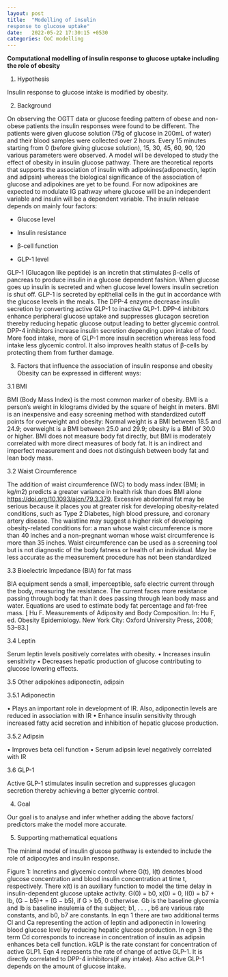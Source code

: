 ```yaml
---
layout: post
title:  "Modelling of insulin
response to glucose uptake"
date:   2022-05-22 17:30:15 +0530
categories: OoC modelling
---
```


**Computational modelling of insulin response to glucose uptake including the role of obesity**

1.	Hypothesis

Insulin response to glucose intake is modified by obesity.

2.	Background

On observing the OGTT data or glucose feeding pattern of obese and non-obese patients the
insulin responses were found to be different. The patients were given glucose solution (75g of
glucose in 200mL of water) and their blood samples were collected over 2 hours. Every 15 minutes
starting from 0 (before giving glucose solution), 15, 30, 45, 60, 90, 120 various parameters were
observed. A model will be developed to study the effect of obesity in insulin glucose pathway.
There are theoretical reports that supports the association of insulin with adipokines(adiponectin,
leptin and adipsin) whereas the biological significance of the association of glucose and adipokines
are yet to be found. For now adipokines are expected to modulate IG pathway where glucose will
be an independent variable and insulin will be a dependent variable. The insulin release depends
on mainly four factors:

*	Glucose level

*	Insulin resistance

*	β-cell function

*	GLP-1 level

GLP-1 (Glucagon like peptide) is an incretin that stimulates β-cells of pancreas to produce
insulin in a glucose dependent fashion. When glucose goes up insulin is secreted and when
glucose level lowers insulin secretion is shut off. GLP-1 is secreted by epithelial cells in the gut in
accordance with the glucose levels in the meals. The DPP-4 enzyme decrease insulin secretion by
converting active GLP-1 to inactive GLP-1. DPP-4 inhibitors enhance peripheral glucose uptake
and suppresses glucagon secretion thereby reducing hepatic glucose output leading to better glycemic control. DPP-4 inhibitors increase insulin secretion depending upon intake of food.
More food intake, more of GLP-1 more insulin secretion whereas less food intake less glycemic
control. It also improves health status of β-cells by protecting them from further damage.

3.	Factors that influence the association of insulin response
and obesity
Obesity can be expressed in different ways:

3.1	BMI

BMI (Body Mass Index) is the most common marker of obesity. BMI is a person’s weight in
kilograms divided by the square of height in meters. BMI is an inexpensive and easy screening
method with standardized cutoff points for overweight and obesity: Normal weight is a BMI
between 18.5 and 24.9; overweight is a BMI between 25.0 and 29.9; obesity is a BMI of 30.0 or
higher. BMI does not measure body fat directly, but BMI is moderately correlated with more
direct measures of body fat. It is an indirect and imperfect measurement and does not distinguish
between body fat and lean body mass.

3.2 Waist Circumference

The addition of waist circumference (WC) to body mass index (BMI; in kg/m2) predicts a greater
variance in health risk than does BMI alone https://doi.org/10.1093/ajcn/79.3.379. Excessive
abdominal fat may be serious because it places you at greater risk for developing obesity-related
conditions, such as Type 2 Diabetes, high blood pressure, and coronary artery disease. The
waistline may suggest a higher risk of developing obesity-related conditions for: a man whose
waist circumference is more than 40 inches and a non-pregnant woman whose waist circumference
is more than 35 inches.
Waist circumference can be used as a screening tool but is not diagnostic of the body fatness
or health of an individual. May be less accurate as the measurement procedure has not been
standardized

3.3 Bioelectric Impedance (BIA) for fat mass

BIA equipment sends a small, imperceptible, safe electric current through the body, measuring
the resistance. The current faces more resistance passing through body fat than it does passing
through lean body mass and water. Equations are used to estimate body fat percentage and
fat-free mass. [ Hu F. Measurements of Adiposity and Body Composition. In: Hu F, ed. Obesity
Epidemiology. New York City: Oxford University Press, 2008; 53–83.]

3.4 Leptin

Serum leptin levels positively correlates with obesity.
• Increases insulin sensitivity
• Decreases hepatic production of glucose contributing to glucose lowering effects.

3.5	Other adipokines adiponectin, adipsin

3.5.1 Adiponectin

• Plays an important role in development of IR. Also, adiponectin levels are reduced in
association with IR
• Enhance insulin sensitivity through increased fatty acid secretion and inhibition of hepatic
glucose production.

3.5.2 Adipsin

• Improves beta cell function
• Serum adipsin level negatively correlated with IR

3.6 GLP-1

Active GLP-1 stimulates insulin secretion and suppresses glucagon secretion thereby achieving a
better glycemic control.

4.	Goal

Our goal is to analyse and infer whether adding the above factors/ predictors make the model
more accurate.

5.	Supporting mathematical equations

The minimal model of insulin glusose pathway is extended to include the role of adipocytes and
insulin response.

Figure 1: Incretins and glycemic control
where G(t), I(t) denotes blood glucose concentration and blood insulin concentration at time t,
respectively. There x(t) is an auxiliary function to model the time delay in insulin-dependent
glucose uptake activity. G(0) = b0, x(0) = 0, I(0) = b7 + Ib, (G − b5)+ = (G − b5), if G > b5, 0
otherwise. Gb is the baseline glycemia and Ib is baseline insulemia of the subject; b1, . . . , b6 are
various rate constants, and b0, b7 are constants.
In eqn 1 there are two additional terms Cl and Ca representing the action of leptin and
adiponectin in lowering blood glucose level by reducing hepatic glucose production. In egn 3 the
term Cd corresponds to increase in concentration of insulin as adipsin enhances beta cell function.
kGLP is the rate constant for concentration of active GLP1. Eqn 4 represents the rate of change
of active GLP-1. It is directly correlated to DPP-4 inhibitors(if any intake). Also active GLP-1
depends on the amount of glucose intake.

